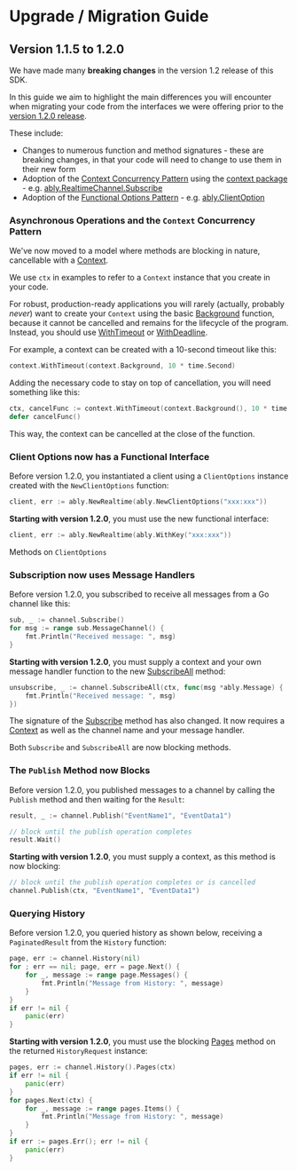 # Upgrade / Migration Guide

## Version 1.1.5 to 1.2.0

We have made many **breaking changes** in the version 1.2 release of this SDK.

In this guide we aim to highlight the main differences you will encounter when migrating your code from the interfaces we were offering prior to the [version 1.2.0 release](https://github.com/ably/ably-go/releases/tag/v1.2.0).

These include:

- Changes to numerous function and method signatures - these are breaking changes, in that your code will need to change to use them in their new form
- Adoption of the [Context Concurrency Pattern](https://blog.golang.org/context) using the [context package](https://pkg.go.dev/context) - e.g. [ably.RealtimeChannel.Subscribe](https://pkg.go.dev/github.com/ably/ably-go/ably#RealtimeChannel.Subscribe)
- Adoption of the [Functional Options Pattern](https://dave.cheney.net/2014/10/17/functional-options-for-friendly-apis) - e.g. [ably.ClientOption](https://pkg.go.dev/github.com/ably/ably-go/ably#ClientOption)

### Asynchronous Operations and the `Context` Concurrency Pattern

We've now moved to a model where methods are blocking in nature, cancellable with a [Context](https://pkg.go.dev/context#Context).

We use `ctx` in examples to refer to a `Context` instance that you create in your code.

For robust, production-ready applications you will rarely (actually, probably _never_) want to create your `Context` using the basic [Background](https://pkg.go.dev/context#Background) function, because it cannot be cancelled and remains for the lifecycle of the program. Instead, you should use [WithTimeout](https://pkg.go.dev/context#WithTimeout) or [WithDeadline](https://pkg.go.dev/context#WithDeadline).

For example, a context can be created with a 10-second timeout like this:

```go
context.WithTimeout(context.Background, 10 * time.Second)
```

Adding the necessary code to stay on top of cancellation, you will need something like this:

```go
ctx, cancelFunc := context.WithTimeout(context.Background(), 10 * time.Second)
defer cancelFunc()
```

This way, the context can be cancelled at the close of the function.

### Client Options now has a Functional Interface

Before version 1.2.0, you instantiated a client using a `ClientOptions` instance created with the `NewClientOptions` function:

```go
client, err := ably.NewRealtime(ably.NewClientOptions("xxx:xxx"))
```

**Starting with version 1.2.0**, you must use the new functional interface:

```go
client, err := ably.NewRealtime(ably.WithKey("xxx:xxx"))
```

Methods on `ClientOptions`

### Subscription now uses Message Handlers

Before version 1.2.0, you subscribed to receive all messages from a Go channel like this:

```go
sub, _ := channel.Subscribe()
for msg := range sub.MessageChannel() {
    fmt.Println("Received message: ", msg)
}
```

**Starting with version 1.2.0**, you must supply a context and your own message handler function to the new [SubscribeAll](https://pkg.go.dev/github.com/ably/ably-go/ably#RealtimeChannel.SubscribeAll) method:

```go
unsubscribe, _ := channel.SubscribeAll(ctx, func(msg *ably.Message) {
    fmt.Println("Received message: ", msg)
})
```

The signature of the [Subscribe](https://pkg.go.dev/github.com/ably/ably-go/ably#RealtimeChannel.Subscribe) method has also changed. It now requires a [Context](https://pkg.go.dev/context#Context) as well as the channel name and your message handler.

Both `Subscribe` and `SubscribeAll` are now blocking methods.

### The `Publish` Method now Blocks

Before version 1.2.0, you published messages to a channel by calling the `Publish` method and then waiting for the `Result`:

```go
result, _ := channel.Publish("EventName1", "EventData1")

// block until the publish operation completes
result.Wait()
```

**Starting with version 1.2.0**, you must supply a context, as this method is now blocking:

```go
// block until the publish operation completes or is cancelled
channel.Publish(ctx, "EventName1", "EventData1")
```

### Querying History

Before version 1.2.0, you queried history as shown below, receiving a `PaginatedResult` from the `History` function:

```go
page, err := channel.History(nil)
for ; err == nil; page, err = page.Next() {
    for _, message := range page.Messages() {
        fmt.Println("Message from History: ", message)
    }
}
if err != nil {
    panic(err)
}
```

**Starting with version 1.2.0**, you must use the blocking [Pages](https://pkg.go.dev/github.com/ably/ably-go/ably#HistoryRequest.Pages) method on the returned `HistoryRequest` instance:

```go
pages, err := channel.History().Pages(ctx)
if err != nil {
    panic(err)
}
for pages.Next(ctx) {
    for _, message := range pages.Items() {
        fmt.Println("Message from History: ", message)
    }
}
if err := pages.Err(); err != nil {
    panic(err)
}
```
